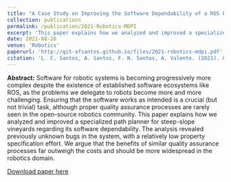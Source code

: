 ```yaml
---
title: "A Case Study on Improving the Software Dependability of a ROS Path Planner for Steep Slope Vineyards"
collection: publications
permalink: /publication/2021-Robotics-MDPI
excerpt: 'This paper explains how we analyzed and improved a specialized path planner for steep-slope vineyards regarding its software dependability.'
date: 2021-08-26
venue: 'Robotics'
paperurl: 'http://git-afsantos.github.io/files/2021-robotics-mdpi.pdf'
citation: 'L. C. Santos, A. Santos, F. N. Santos, A. Valente. (2021). &quot;A Case Study on Improving the Software Dependability of a ROS Path Planner for Steep Slope Vineyards.&quot; <i>Robotics</i>. 10, 103.'
---
```

**Abstract:**
Software for robotic systems is becoming progressively more complex despite the existence of established software ecosystems like ROS, as the problems we delegate to robots become more and more challenging.
Ensuring that the software works as intended is a crucial (but not trivial) task, although proper quality assurance processes are rarely seen in the open-source robotics community.
This paper explains how we analyzed and improved a specialized path planner for steep-slope vineyards regarding its software dependability.
The analysis revealed previously unknown bugs in the system, with a relatively low property specification effort.
We argue that the benefits of similar quality assurance processes far outweigh the costs and should be more widespread in the robotics domain.

[Download paper here](http://git-afsantos.github.io/files/2021-robotics-mdpi.pdf)
